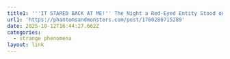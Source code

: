 ```yaml
---
title1: '''IT STARED BACK AT ME!'' The Night a Red-Eyed Entity Stood on My Garage Roof'
url1: 'https://phantomsandmonsters.com/post/1760286715289'
date: 2025-10-12T16:44:27.662Z
categories:
  - strange phenomena
layout: link
---
```


